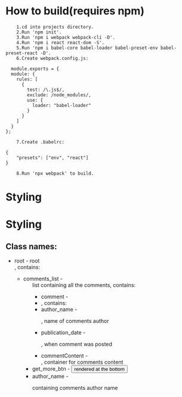 # How to build(requires npm)

        1.cd into projects directory.
        2.Run 'npm init'.
        3.Run 'npm i webpack webpack-cli -D'.
        4.Run 'npm i react react-dom -S'.
        5.Run 'npm i babel-core babel-loader babel-preset-env babel-preset-react -D'.
        6.Create webpack.config.js:
```
  module.exports = {
  module: {
    rules: [
      {
        test: /\.js$/,
        exclude: /node_modules/,
        use: {
          loader: "babel-loader"
        }
      }
    ]
  }
};
```
        7.Create .babelrc:
```
{
    "presets": ["env", "react"]
}
```
        8.Run 'npx webpack' to build.

# Styling

# Styling
## Class names:
* root - root <div>, contains: 
    * comments_list - <ul> list containing all the comments, contains:
        * comment - <li>, contains:
        * author_name - <p>, name of comments author
        * publication_date - <p>, when comment was posted
        * commentContent - <div>, container for comments content
    * get_more_btn - <button> rendered at the bottom
    * author_name - <p> containing comments author name